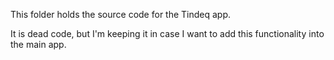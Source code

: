 This folder holds the source code for the Tindeq app.

It is dead code, but I'm keeping it in case I want to add this functionality into the main app.